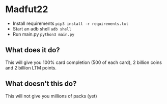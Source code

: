 # Madfut22

- Install requirements `pip3 install -r requirements.txt`
- Start an adb shell `adb shell`
- Run main.py `python3 main.py`

## What does it do?

This will give you 100% card completion (500 of each card), 2 billion coins and 2 billion LTM points.


## What doesn't this do?

This will not give you millions of packs (yet)